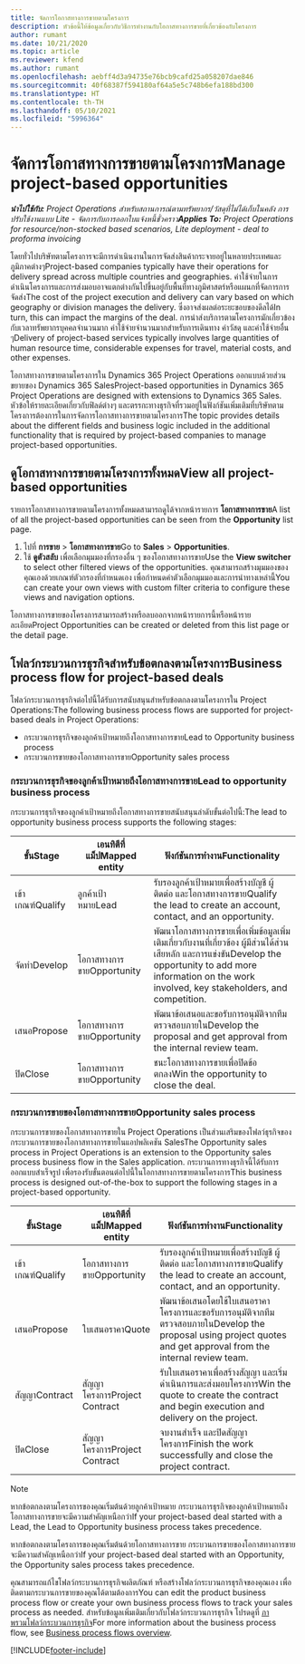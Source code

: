 ```yaml
---
title: จัดการโอกาสทางการขายตามโครงการ
description: หัวข้อนี้ให้ข้อมูลเกี่ยวกับวิธีการทำงานกับโอกาสทางการขายที่เกี่ยวข้องกับโครงการ
author: rumant
ms.date: 10/21/2020
ms.topic: article
ms.reviewer: kfend
ms.author: rumant
ms.openlocfilehash: aebff4d3a94735e76bcb9cafd25a058207dae846
ms.sourcegitcommit: 40f68387f594180af64a5e5c748b6efa188bd300
ms.translationtype: HT
ms.contentlocale: th-TH
ms.lasthandoff: 05/10/2021
ms.locfileid: "5996364"
---
```

# <a name="manage-project-based-opportunities"></a><span data-ttu-id="26d8d-103">จัดการโอกาสทางการขายตามโครงการ</span><span class="sxs-lookup"><span data-stu-id="26d8d-103">Manage project-based opportunities</span></span>

<span data-ttu-id="26d8d-104">_**นำไปใช้กับ:** Project Operations สำหรับสถานการณ์ตามทรัพยากร/วัสดุที่ไม่ได้เก็บในคลัง การปรับใช้งานแบบ Lite - จัดการกับการออกใบแจ้งหนี้ชั่วคราว_</span><span class="sxs-lookup"><span data-stu-id="26d8d-104">_**Applies To:** Project Operations for resource/non-stocked based scenarios, Lite deployment - deal to proforma invoicing_</span></span>

<span data-ttu-id="26d8d-105">โดยทั่วไปบริษัทตามโครงการจะมีการดำเนินงานในการจัดส่งสินค้ากระจายอยู่ในหลายประเทศและภูมิภาคต่างๆ</span><span class="sxs-lookup"><span data-stu-id="26d8d-105">Project-based companies typically have their operations for delivery spread across multiple countries and geographies.</span></span> <span data-ttu-id="26d8d-106">ค่าใช้จ่ายในการดำเนินโครงการและการส่งมอบอาจแตกต่างกันไปขึ้นอยู่กับพื้นที่ทางภูมิศาสตร์หรือแผนกที่จัดการการจัดส่ง</span><span class="sxs-lookup"><span data-stu-id="26d8d-106">The cost of the project execution and delivery can vary  based on which geography or division manages the delivery.</span></span> <span data-ttu-id="26d8d-107">ซึ่งอาจส่งผลต่อระยะขอบของดีลได้</span><span class="sxs-lookup"><span data-stu-id="26d8d-107">In turn, this can impact the margins of the deal.</span></span> <span data-ttu-id="26d8d-108">การนำส่งบริการตามโครงการมักเกี่ยวข้องกับเวลาทรัพยากรบุคคลจำนวนมาก ค่าใช้จ่ายจำนวนมากสำหรับการเดินทาง ค่าวัสดุ และค่าใช้จ่ายอื่น ๆ</span><span class="sxs-lookup"><span data-stu-id="26d8d-108">Delivery of project-based services typically involves large quantities of human resource time, considerable expenses for travel, material costs, and other expenses.</span></span>

<span data-ttu-id="26d8d-109">โอกาสทางการขายตามโครงการใน Dynamics 365 Project Operations ออกแบบด้วยส่วนขยายของ Dynamics 365 Sales</span><span class="sxs-lookup"><span data-stu-id="26d8d-109">Project-based opportunities in Dynamics 365 Project Operations are designed with extensions to Dynamics 365 Sales.</span></span> <span data-ttu-id="26d8d-110">หัวข้อให้รายละเอียดเกี่ยวกับฟิลด์ต่างๆ และตรรกะทางธุรกิจที่รวมอยู่ในฟังก์ชันเพิ่มเติมที่บริษัทตามโครงการต้องการในการจัดการโอกาสทางการขายตามโครงการ</span><span class="sxs-lookup"><span data-stu-id="26d8d-110">The topic provides details about the different fields and business logic included in the additional functionality that is required by project-based companies to manage project-based opportunities.</span></span>

## <a name="view-all-project-based-opportunities"></a><span data-ttu-id="26d8d-111">ดูโอกาสทางการขายตามโครงการทั้งหมด</span><span class="sxs-lookup"><span data-stu-id="26d8d-111">View all project-based opportunities</span></span>

<span data-ttu-id="26d8d-112">รายการโอกาสทางการขายตามโครงการทั้งหมดสามารถดูได้จากหน้ารายการ **โอกาสทางการขาย**</span><span class="sxs-lookup"><span data-stu-id="26d8d-112">A list of all the project-based opportunities can be seen from the **Opportunity** list page.</span></span> 

1. <span data-ttu-id="26d8d-113">ไปที่ **การขาย** > **โอกาสทางการขาย**</span><span class="sxs-lookup"><span data-stu-id="26d8d-113">Go to **Sales** > **Opportunities**.</span></span>
2. <span data-ttu-id="26d8d-114">ใช้ **ดูตัวสลับ** เพื่อเลือกมุมมองที่กรองอื่น ๆ ของโอกาสทางการขาย</span><span class="sxs-lookup"><span data-stu-id="26d8d-114">Use the **View switcher** to select other filtered views of the opportunities.</span></span> <span data-ttu-id="26d8d-115">คุณสามารถสร้างมุมมองของคุณเองด้วยเกณฑ์ตัวกรองที่กำหนดเอง เพื่อกำหนดค่าตัวเลือกมุมมองและการนำทางเหล่านี้</span><span class="sxs-lookup"><span data-stu-id="26d8d-115">You can create your own views with custom filter criteria to configure these views and navigation options.</span></span>

<span data-ttu-id="26d8d-116">โอกาสทางการขายของโครงการสามารถสร้างหรือลบออกจากหน้ารายการนี้หรือหน้ารายละเอียด</span><span class="sxs-lookup"><span data-stu-id="26d8d-116">Project Opportunities can be created or deleted from this list page or the detail page.</span></span>

## <a name="business-process-flow-for-project-based-deals"></a><span data-ttu-id="26d8d-117">โฟลว์กระบวนการธุรกิจสำหรับข้อตกลงตามโครงการ</span><span class="sxs-lookup"><span data-stu-id="26d8d-117">Business process flow for project-based deals</span></span>

<span data-ttu-id="26d8d-118">โฟลว์กระบวนการธุรกิจต่อไปนี้ได้รับการสนับสนุนสำหรับข้อตกลงตามโครงการใน Project Operations:</span><span class="sxs-lookup"><span data-stu-id="26d8d-118">The following business process flows are supported for project-based deals in Project Operations:</span></span>

- <span data-ttu-id="26d8d-119">กระบวนการธุรกิจของลูกค้าเป้าหมายถึงโอกาสทางการขาย</span><span class="sxs-lookup"><span data-stu-id="26d8d-119">Lead to Opportunity business process</span></span>
- <span data-ttu-id="26d8d-120">กระบวนการขายของโอกาสทางการขาย</span><span class="sxs-lookup"><span data-stu-id="26d8d-120">Opportunity sales process</span></span>

### <a name="lead-to-opportunity-business-process"></a><span data-ttu-id="26d8d-121">กระบวนการธุรกิจของลูกค้าเป้าหมายถึงโอกาสทางการขาย</span><span class="sxs-lookup"><span data-stu-id="26d8d-121">Lead to opportunity business process</span></span> 
<span data-ttu-id="26d8d-122">กระบวนการธุรกิจของลูกค้าเป้าหมายถึงโอกาสทางการขายสนับสนุนลำดับขั้นต่อไปนี้:</span><span class="sxs-lookup"><span data-stu-id="26d8d-122">The lead to opportunity business process supports the following stages:</span></span>

| <span data-ttu-id="26d8d-123">ขั้น</span><span class="sxs-lookup"><span data-stu-id="26d8d-123">Stage</span></span> | <span data-ttu-id="26d8d-124">เอนทิตีที่แม็ป</span><span class="sxs-lookup"><span data-stu-id="26d8d-124">Mapped entity</span></span> | <span data-ttu-id="26d8d-125">ฟังก์ชันการทำงาน</span><span class="sxs-lookup"><span data-stu-id="26d8d-125">Functionality</span></span> |
| --- | --- | --- |
| <span data-ttu-id="26d8d-126">เข้าเกณฑ์</span><span class="sxs-lookup"><span data-stu-id="26d8d-126">Qualify</span></span> | <span data-ttu-id="26d8d-127">ลูกค้าเป้าหมาย</span><span class="sxs-lookup"><span data-stu-id="26d8d-127">Lead</span></span> | <span data-ttu-id="26d8d-128">รับรองลูกค้าเป้าหมายเพื่อสร้างบัญชี ผู้ติดต่อ และโอกาสทางการขาย</span><span class="sxs-lookup"><span data-stu-id="26d8d-128">Qualify the lead to create an account, contact, and an opportunity.</span></span> |
| <span data-ttu-id="26d8d-129">จัดทำ</span><span class="sxs-lookup"><span data-stu-id="26d8d-129">Develop</span></span> | <span data-ttu-id="26d8d-130">โอกาสทางการขาย</span><span class="sxs-lookup"><span data-stu-id="26d8d-130">Opportunity</span></span> | <span data-ttu-id="26d8d-131">พัฒนาโอกาสทางการขายเพื่อเพิ่มข้อมูลเพิ่มเติมเกี่ยวกับงานที่เกี่ยวข้อง ผู้มีส่วนได้ส่วนเสียหลัก และการแข่งขัน</span><span class="sxs-lookup"><span data-stu-id="26d8d-131">Develop the opportunity to add more information on the work involved, key stakeholders, and competition.</span></span> |
| <span data-ttu-id="26d8d-132">เสนอ</span><span class="sxs-lookup"><span data-stu-id="26d8d-132">Propose</span></span> | <span data-ttu-id="26d8d-133">โอกาสทางการขาย</span><span class="sxs-lookup"><span data-stu-id="26d8d-133">Opportunity</span></span> | <span data-ttu-id="26d8d-134">พัฒนาข้อเสนอและขอรับการอนุมัติจากทีมตรวจสอบภายใน</span><span class="sxs-lookup"><span data-stu-id="26d8d-134">Develop the proposal and get approval from the internal review team.</span></span> |
| <span data-ttu-id="26d8d-135">ปิด</span><span class="sxs-lookup"><span data-stu-id="26d8d-135">Close</span></span> | <span data-ttu-id="26d8d-136">โอกาสทางการขาย</span><span class="sxs-lookup"><span data-stu-id="26d8d-136">Opportunity</span></span> | <span data-ttu-id="26d8d-137">ชนะโอกาสทางการขายเพื่อปิดข้อตกลง</span><span class="sxs-lookup"><span data-stu-id="26d8d-137">Win the opportunity to close the deal.</span></span> |

### <a name="opportunity-sales-process"></a><span data-ttu-id="26d8d-138">กระบวนการขายของโอกาสทางการขาย</span><span class="sxs-lookup"><span data-stu-id="26d8d-138">Opportunity sales process</span></span>
<span data-ttu-id="26d8d-139">กระบวนการขายของโอกาสทางการขายใน Project Operations เป็นส่วนเสริมของโฟลว์ธุรกิจของกระบวนการขายของโอกาสทางการขายในแอปพลิเคชัน Sales</span><span class="sxs-lookup"><span data-stu-id="26d8d-139">The Opportunity sales process in Project Operations is an extension to the Opportunity sales process business flow in the Sales application.</span></span> <span data-ttu-id="26d8d-140">กระบวนการทางธุรกิจนี้ได้รับการออกแบบสำเร็จรูป เพื่อรองรับขั้นตอนต่อไปนี้ในโอกาสทางการขายตามโครงการ</span><span class="sxs-lookup"><span data-stu-id="26d8d-140">This business process is designed out-of-the-box to support the following stages in a project-based opportunity.</span></span>

| <span data-ttu-id="26d8d-141">ขั้น</span><span class="sxs-lookup"><span data-stu-id="26d8d-141">Stage</span></span> | <span data-ttu-id="26d8d-142">เอนทิตีที่แม็ป</span><span class="sxs-lookup"><span data-stu-id="26d8d-142">Mapped entity</span></span> | <span data-ttu-id="26d8d-143">ฟังก์ชันการทำงาน</span><span class="sxs-lookup"><span data-stu-id="26d8d-143">Functionality</span></span> |
| --- | --- | --- |
| <span data-ttu-id="26d8d-144">เข้าเกณฑ์</span><span class="sxs-lookup"><span data-stu-id="26d8d-144">Qualify</span></span> | <span data-ttu-id="26d8d-145">โอกาสทางการขาย</span><span class="sxs-lookup"><span data-stu-id="26d8d-145">Opportunity</span></span> | <span data-ttu-id="26d8d-146">รับรองลูกค้าเป้าหมายเพื่อสร้างบัญชี ผู้ติดต่อ และโอกาสทางการขาย</span><span class="sxs-lookup"><span data-stu-id="26d8d-146">Qualify the lead to create an account, contact, and an opportunity.</span></span> |
| <span data-ttu-id="26d8d-147">เสนอ</span><span class="sxs-lookup"><span data-stu-id="26d8d-147">Propose</span></span> | <span data-ttu-id="26d8d-148">ใบเสนอราคา</span><span class="sxs-lookup"><span data-stu-id="26d8d-148">Quote</span></span> | <span data-ttu-id="26d8d-149">พัฒนาข้อเสนอโดยใช้ใบเสนอราคาโครงการและขอรับการอนุมัติจากทีมตรวจสอบภายใน</span><span class="sxs-lookup"><span data-stu-id="26d8d-149">Develop the proposal using project quotes and get approval from the internal review team.</span></span> |
| <span data-ttu-id="26d8d-150">สัญญา</span><span class="sxs-lookup"><span data-stu-id="26d8d-150">Contract</span></span> | <span data-ttu-id="26d8d-151">สัญญาโครงการ</span><span class="sxs-lookup"><span data-stu-id="26d8d-151">Project Contract</span></span> | <span data-ttu-id="26d8d-152">รับใบเสนอราคาเพื่อสร้างสัญญา และเริ่มดำเนินการและส่งมอบโครงการ</span><span class="sxs-lookup"><span data-stu-id="26d8d-152">Win the quote to create the contract and begin execution and delivery on the project.</span></span> |
| <span data-ttu-id="26d8d-153">ปิด</span><span class="sxs-lookup"><span data-stu-id="26d8d-153">Close</span></span> | <span data-ttu-id="26d8d-154">สัญญาโครงการ</span><span class="sxs-lookup"><span data-stu-id="26d8d-154">Project Contract</span></span> | <span data-ttu-id="26d8d-155">จบงานสำเร็จ และปิดสัญญาโครงการ</span><span class="sxs-lookup"><span data-stu-id="26d8d-155">Finish the work successfully and close the project contract.</span></span> |

> [!NOTE]
> <span data-ttu-id="26d8d-156">หากข้อตกลงตามโครงการของคุณเริ่มต้นด้วยลูกค้าเป้าหมาย กระบวนการธุรกิจของลูกค้าเป้าหมายถึงโอกาสทางการขายจะมีความสำคัญเหนือกว่า</span><span class="sxs-lookup"><span data-stu-id="26d8d-156">If your project-based deal started with a Lead, the Lead to Opportunity business process takes precedence.</span></span>
>
> <span data-ttu-id="26d8d-157">หากข้อตกลงตามโครงการของคุณเริ่มต้นด้วยโอกาสทางการขาย กระบวนการขายของโอกาสทางการขายจะมีความสำคัญเหนือกว่า</span><span class="sxs-lookup"><span data-stu-id="26d8d-157">If your project-based deal started with an Opportunity, the Opportunity sales process takes precedence.</span></span>

<span data-ttu-id="26d8d-158">คุณสามารถแก้ไขโฟลว์กระบวนการธุรกิจผลิตภัณฑ์ หรือสร้างโฟลว์กระบวนการธุรกิจของคุณเอง เพื่อติดตามกระบวนการขายของคุณได้ตามต้องการ</span><span class="sxs-lookup"><span data-stu-id="26d8d-158">You can edit the product business process flow or create your own business process flows to track your sales process as needed.</span></span> <span data-ttu-id="26d8d-159">สำหรับข้อมูลเพิ่มเติมเกี่ยวกับโฟลว์กระบวนการธุรกิจ โปรดดูที่ [ภาพรวมโฟลว์กระบวนการธุรกิจ](/dynamics365/customerengagement/on-premises/customize/business-process-flows-overview)</span><span class="sxs-lookup"><span data-stu-id="26d8d-159">For more information about the business process flow, see [Business process flows overview](/dynamics365/customerengagement/on-premises/customize/business-process-flows-overview).</span></span>


[!INCLUDE[footer-include](../includes/footer-banner.md)]